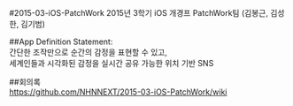 #2015-03-iOS-PatchWork
2015년 3학기 iOS 개경프 PatchWork팀 (김봉근, 김성한, 김기범)  

##App Definition Statement:  
간단한 조작만으로 순간의 감정을 표현할 수 있고,  
세계인들과 시각화된 감정을 실시간 공유 가능한 위치 기반 SNS 
  
##회의록   
https://github.com/NHNNEXT/2015-03-iOS-PatchWork/wiki  
